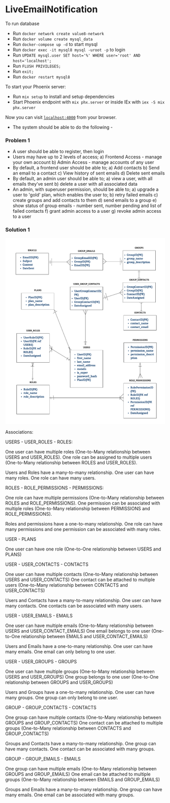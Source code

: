 # LiveEmailNotification

To run database

  * Run `docker network create value8-network`
  * Run `docker volume create mysql_data`
  * Run `docker-compose up -d` to start mysql
  * Run `docker exec -it mysql8 mysql -uroot -p` to login
  * Run `UPDATE mysql.user SET host='%' WHERE user='root' AND host='localhost';`
  * Run `FLUSH PRIVILEGES;`
  * Run `exit;`
  * Run `docker restart mysql8`

To start your Phoenix server:

  * Run `mix setup` to install and setup dependencies
  * Start Phoenix endpoint with `mix phx.server` or inside IEx with `iex -S mix phx.server`

Now you can visit [`localhost:4000`](http://localhost:4000) from your browser.

* The system should be able to do the following -

### Problem 1 
 
 * A user should be able to register, then login
 * Users may have up to 2 levels of access;
   a) Frontend Access - manage your own account
   b) Admin Access - manage accounts of any user
 * By default, a frontend user should be able to;
   a) Add contacts
   b) Send an email to a contact
   c) View history of sent emails
   d) Delete sent emails
 * By default, an admin user should be able to;
   a) view a user, with all emails they’ve sent
   b) delete a user with all associated data
 * An admin, with superuser permission, should be able to;
   a) upgrade a user to 'gold' plan, which enables the user to;
   b) retry failed emails
   c) create groups and add contacts to them
   d) send emails to a group
   e) show status of group emails - number sent, number pending and list of failed contacts
   f) grant admin access to a user
   g) revoke admin access to a user

### Solution 1

![BULK_EMAIL_NOTIFICATIONS_ERD.png](assets%2Fimages%2FBULK_EMAIL_NOTIFICATIONS_ERD.png)

Associations:

USERS - USER_ROLES - ROLES:

One user can have multiple roles (One-to-Many relationship between USERS and USER_ROLES).
One role can be assigned to multiple users (One-to-Many relationship between ROLES and USER_ROLES).

Users and Roles have a many-to-many relationship. One user can have many roles. One role can have many users.

ROLES - ROLE_PERMISSIONS - PERMISSIONS:

One role can have multiple permissions (One-to-Many relationship between ROLES and ROLE_PERMISSIONS).
One permission can be associated with multiple roles (One-to-Many relationship between PERMISSIONS and ROLE_PERMISSIONS).

Roles and permissions have a one-to-many relationship.
One role can have many permissions and one permission can be associated with many roles.

USER - PLANS

One user can have one role (One-to-One relationship between USERS and PLANS)

USER - USER_CONTACTS - CONTACTS

One user can have multiple contacts (One-to-Many relationship between USERS and USER_CONTACTS)
One contact can be attached to multiple users (One-to-Many relationship between CONTACTS and USER_CONTACTS)

Users and Contacts have a many-to-many relationship. One user can have many contacts. One contacts can be associated with many users.

USER - USER_EMAILS - EMAILS

One user can have multiple emails (One-to-Many relationship between USERS and USER_CONTACT_EMAILS)
One email belongs to one user (One-to-One relationship between EMAILS and USER_CONTACT_EMAILS)

Users and Emails have a one-to-many relationship. One user can have many emails. One email can only belong to one user.


USER - USER_GROUPS - GROUPS

One user can have multiple groups (One-to-Many relationship between USERS and USER_GROUPS)
One group belongs to one user (One-to-One relationship between GROUPS and USER_GROUPS)

Users and Groups have a one-to-many relationship. One user can have many groups.  One group can only belong to one user.


GROUP - GROUP_CONTACTS - CONTACTS

One group can have multiple contacts (One-to-Many relationship between GROUPS and GROUP_CONTACTS)
One contact can be attached to multiple groups (One-to-Many relationship between CONTACTS and GROUP_CONTACTS)

Groups and Contacts have a many-to-many relationship. One group can have many contacts. One contact can be associated with many groups.


GROUP - GROUP_EMAILS - EMAILS

One group can have multiple emails (One-to-Many relationship between GROUPS and GROUP_EMAILS)
One email can be attached to multiple groups (One-to-Many relationship between EMAILS and GROUP_EMAILS)

Groups and Emails have a many-to-many relationship. One group can have many emails. One email can be associated with many groups.